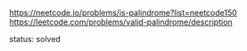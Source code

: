 https://neetcode.io/problems/is-palindrome?list=neetcode150
https://leetcode.com/problems/valid-palindrome/description


status: solved
